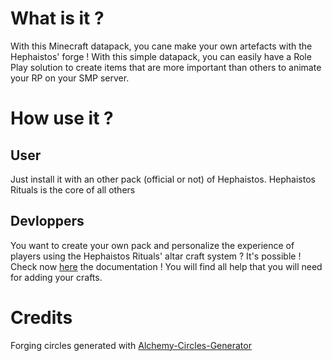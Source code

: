 # What is it ?

With this Minecraft datapack, you cane make your own artefacts with the Hephaistos' forge ! With this simple datapack, you can easily have a Role Play solution to create items that are more important than others to animate your RP on your SMP server.

# How use it ?
## User
Just install it with an other pack (official or not) of Hephaistos. Hephaistos Rituals is the core of all others

## Devloppers
You want to create your own pack and personalize the experience of players using the Hephaistos Rituals' altar craft system ? It's possible ! Check now [here](https://github.com/Neylz/Hephaistos-Rituals/blob/main/data/hephaistos/functions/load.mcfunction) the documentation ! You will find all help that you will need for adding your crafts.

# Credits

Forging circles generated with [Alchemy-Circles-Generator](https://github.com/CiaccoDavide/Alchemy-Circles-Generator)